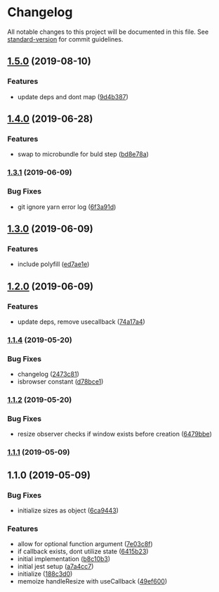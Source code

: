 # Changelog

All notable changes to this project will be documented in this file. See [standard-version](https://github.com/conventional-changelog/standard-version) for commit guidelines.

## [1.5.0](https://github.com/asyarb/use-resize-observer/compare/v1.4.0...v1.5.0) (2019-08-10)


### Features

* update deps and dont map ([9d4b387](https://github.com/asyarb/use-resize-observer/commit/9d4b387))

## [1.4.0](https://github.com/asyarb/use-resize-observer/compare/v1.3.1...v1.4.0) (2019-06-28)


### Features

* swap to microbundle for buld step ([bd8e78a](https://github.com/asyarb/use-resize-observer/commit/bd8e78a))



### [1.3.1](https://github.com/asyarb/use-resize-observer/compare/v1.3.0...v1.3.1) (2019-06-09)


### Bug Fixes

* git ignore yarn error log ([6f3a91d](https://github.com/asyarb/use-resize-observer/commit/6f3a91d))



## [1.3.0](https://github.com/asyarb/use-resize-observer/compare/v1.2.0...v1.3.0) (2019-06-09)


### Features

* include polyfill ([ed7ae1e](https://github.com/asyarb/use-resize-observer/commit/ed7ae1e))



## [1.2.0](https://github.com/asyarb/use-resize-observer/compare/v1.1.4...v1.2.0) (2019-06-09)


### Features

* update deps, remove usecallback ([74a17a4](https://github.com/asyarb/use-resize-observer/commit/74a17a4))



### [1.1.4](https://github.com/asyarb/use-resize-observer/compare/v1.1.3...v1.1.4) (2019-05-20)


### Bug Fixes

* changelog ([2473c81](https://github.com/asyarb/use-resize-observer/commit/2473c81))
* isbrowser constant ([d78bce1](https://github.com/asyarb/use-resize-observer/commit/d78bce1))



### [1.1.2](https://github.com/asyarb/use-resize-observer/compare/v1.1.1...v1.1.2) (2019-05-20)

### Bug Fixes

* resize observer checks if window exists before creation ([6479bbe](https://github.com/asyarb/use-resize-observer/commit/5726040bcde71eabd73724799d18a4ea39eb7c74))

### [1.1.1](https://github.com/asyarb/use-resize-observer/compare/v1.1.0...v1.1.1) (2019-05-09)



## 1.1.0 (2019-05-09)


### Bug Fixes

* initialize sizes as object ([6ca9443](https://github.com/asyarb/use-resize-observer/commit/6ca9443))


### Features

* allow for optional function argument ([7e03c8f](https://github.com/asyarb/use-resize-observer/commit/7e03c8f))
* if callback exists, dont utilize state ([6415b23](https://github.com/asyarb/use-resize-observer/commit/6415b23))
* initial implementation ([b8c10b3](https://github.com/asyarb/use-resize-observer/commit/b8c10b3))
* initial jest setup ([a7a4cc7](https://github.com/asyarb/use-resize-observer/commit/a7a4cc7))
* initialize ([188c3d0](https://github.com/asyarb/use-resize-observer/commit/188c3d0))
* memoize handleResize with useCallback ([49ef600](https://github.com/asyarb/use-resize-observer/commit/49ef600))

